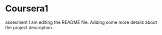 # Coursera1
assesment
I am editing the README file. Adding some more details about the project description.
